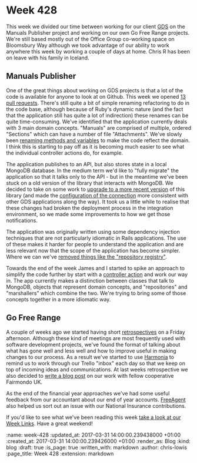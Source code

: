Week 428
========

This week we divided our time between working for our
client [GDS](https://gds.blog.gov.uk/) on the Manuals Publisher
project and working on our own Go Free Range projects. We're still
based mostly out of the Office Group co-working space on Bloomsbury
Way although we took advantage of our ability to work anywhere this
week by working a couple of days at home. Chris R has been on leave
with his family in Iceland.

## Manuals Publisher

One of the great things about working on GDS projects is that a lot of
the code is available for anyone to look at on Github. This week we
opened
[13 pull requests](https://github.com/alphagov/manuals-publisher/pulls?utf8=%E2%9C%93&q=is%3Apr%20created%3A2017-03-27..2017-04-01). There's
still quite a bit of simple renaming refactoring to do in the code
base, although because of Ruby's dynamic nature (and the fact that the
application still has quite a lot of indirection) these renames can be
quite time-consuming. We've identified that the application currently
deals with 3 main domain concepts. "Manuals" are comprised of
multiple, ordered "Sections" which can have a number of file
"Attachments". We've slowly
been
[renaming methods and variables](https://github.com/alphagov/manuals-publisher/pull/919) to
make the code reflect the domain. I think this is starting to pay off
as it is becoming much easier to see what the individual controller
actions do, for example.

The application publishes to an API, but also stores state in a local
MongoDB database. In the medium term we'd like to "fully migrate" the
application so that it talks only to the API - but in the meantime
we've been stuck on a old version of the library that interacts with
MongoDB. We decided to take on some work
to
[upgrade to a more recent version](https://github.com/alphagov/manuals-publisher/pull/928) of
this library (and made
the
[configuration of the connection](https://github.com/alphagov/manuals-publisher/pull/936) more
consistent with other GDS applications along the way). It took us a
little while to realise that these changes had broken the deployment
process in the integration environment, so we made some improvements
to how we get those notifications.

The application was originally written using some dependency injection
techniques that are not particularly idiomatic in Rails
applications. The use of these makes it harder for people to
understand the application and are less relevant now that the scope of
the application has become simpler. Where we can
we've
[removed things like the "repository registry"](https://github.com/alphagov/manuals-publisher/pull/926).

Towards the end of the week James and I started to spike an approach
to simplify the code further by start with
a
[controller action](https://github.com/alphagov/manuals-publisher/blob/33bee7df0/app/controllers/manuals_controller.rb#L22) and
work our way in. The app currently makes a distinction between classes
that talk to MongoDB, objects that represent domain concepts, and
"repositories" and "marshallers" which combine the two. We're trying
to bring some of those concepts together in a more idiomatic way.

## Go Free Range

A couple of weeks ago we started having
short
[retrospectives](https://en.wikipedia.org/wiki/Retrospective#Software_development) on
a Friday afternoon. Although these kind of meetings are most
frequently used with software development projects, we've found the
format of talking about what has gone well and less well and how to
improve useful in making changes to our process. As a result we've
started to use [Harmonia](http://harmonia.io/) to remind us to work
through our Trello "inbox" each day so that we keep on top of incoming
ideas and communications. At last weeks retrospective we also decided
to
[write a blog post](http://gofreerange.com/cooperating-with-fairmondo)
on our work with fellow cooperative Fairmondo UK.

As the end of the financial year approaches we've had some useful
feedback from our accountant about our end of year
accounts. [FreeAgent](https://www.freeagent.com/) also helped us sort
out an issue with our National Insurance contributions.

If you'd like to see what we've been reading this
week
[take a look at our Week Links](http://gofreerange.com/week-428-links). Have
a great weekend!

:name: week-428
:updated_at: 2017-03-31 14:00:00.239438000 +01:00
:created_at: 2017-03-31 14:00:00.239426000 +01:00
:render_as: Blog
:kind: blog
:draft: true
:is_page: true
:written_with: markdown
:author: chris-lowis
:page_title: Week 428
:extension: markdown
